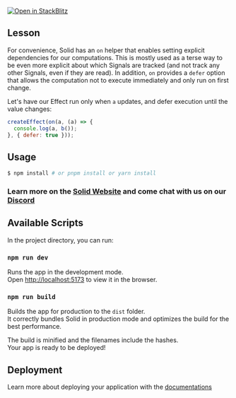 [![Open in StackBlitz](https://developer.stackblitz.com/img/open_in_stackblitz.svg)](https://stackblitz.com/github/edivados/solid-tutorials/tree/main/tutorials/reactivity_on?file=src/main.jsx)

## Lesson

For convenience, Solid has an `on` helper that enables setting explicit dependencies for our computations. This is mostly used as a terse way to be even more explicit about which Signals are tracked (and not track any other Signals, even if they are read). In addition, `on` provides a `defer` option that allows the computation not to execute immediately and only run on first change.

Let's have our Effect run only when `a` updates, and defer execution until the value changes:

```js
createEffect(on(a, (a) => {
  console.log(a, b());
}, { defer: true }));
```


## Usage

```bash
$ npm install # or pnpm install or yarn install
```

### Learn more on the [Solid Website](https://solidjs.com) and come chat with us on our [Discord](https://discord.com/invite/solidjs)

## Available Scripts

In the project directory, you can run:

### `npm run dev`

Runs the app in the development mode.<br>
Open [http://localhost:5173](http://localhost:5173) to view it in the browser.

### `npm run build`

Builds the app for production to the `dist` folder.<br>
It correctly bundles Solid in production mode and optimizes the build for the best performance.

The build is minified and the filenames include the hashes.<br>
Your app is ready to be deployed!

## Deployment

Learn more about deploying your application with the [documentations](https://vitejs.dev/guide/static-deploy.html)
